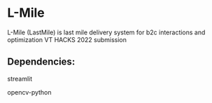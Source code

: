 # L-Mile
L-Mile (LastMile) is last mile delivery system for b2c interactions and optimization VT HACKS 2022 submission


## Dependencies:

streamlit

opencv-python

